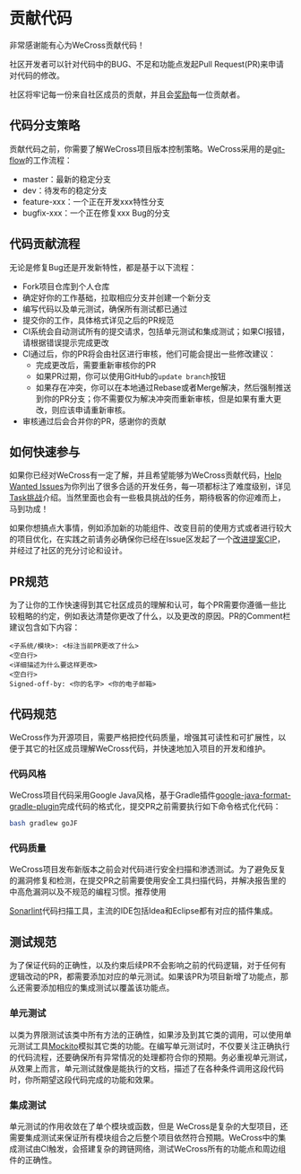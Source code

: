 # 贡献代码

非常感谢能有心为WeCross贡献代码！

社区开发者可以针对代码中的BUG、不足和功能点发起Pull Request(PR)来申请对代码的修改。

社区将牢记每一份来自社区成员的贡献，并且会[奖励](./community.html#社区治理)每一位贡献者。

## 代码分支策略

贡献代码之前，你需要了解WeCross项目版本控制策略。WeCross采用的是[git-flow](https://jeffkreeftmeijer.com/git-flow/)的工作流程：

* master：最新的稳定分支
* dev：待发布的稳定分支
* feature-xxx：一个正在开发xxx特性分支
* bugfix-xxx：一个正在修复xxx Bug的分支

## 代码贡献流程

无论是修复Bug还是开发新特性，都是基于以下流程：

- Fork项目仓库到个人仓库
- 确定好你的工作基础，拉取相应分支并创建一个新分支
- 编写代码以及单元测试，确保所有测试都已通过
- 提交你的工作，具体格式详见之后的PR规范
- CI系统会自动测试所有的提交请求，包括单元测试和集成测试；如果CI报错，请根据错误提示完成更改
- CI通过后，你的PR将会由社区进行审核，他们可能会提出一些修改建议：
  - 完成更改后，需要重新审核你的PR
  - 如果PR过期，你可以使用GitHub的`update branch`按钮
  - 如果存在冲突，你可以在本地通过Rebase或者Merge解决，然后强制推送到你的PR分支；你不需要仅为解决冲突而重新审核，但是如果有重大更改，则应该申请重新审核。
- 审核通过后会合并你的PR，感谢你的贡献

## 如何快速参与

如果你已经对WeCross有一定了解，并且希望能够为WeCross贡献代码，[Help Wanted Issues](https://github.com/WeBankBlockchain/WeCross/issues/109)为你列出了很多合适的开发任务，每一项都标注了难度级别，详见[Task挑战](./event.html#Task挑战)介绍。当然里面也会有一些极具挑战的任务，期待极客的你迎难而上，马到功成！

如果你想搞点大事情，例如添加新的功能组件、改变目前的使用方式或者进行较大的项目优化，在实践之前请务必确保你已经在Issue区发起了一个[改进提案CIP](./cip.html)，并经过了社区的充分讨论和设计。

## PR规范

为了让你的工作快速得到其它社区成员的理解和认可，每个PR需要你遵循一些比较粗略的约定，例如表达清楚你更改了什么，以及更改的原因。PR的Comment栏建议包含如下内容：

```
<子系统/模块>: <标注当前PR更改了什么>
<空白行>
<详细描述为什么要这样更改>
<空白行>
Signed-off-by: <你的名字> <你的电子邮箱> 
```

## 代码规范

WeCross作为开源项目，需要严格把控代码质量，增强其可读性和可扩展性，以便于其它的社区成员理解WeCross代码，并快速地加入项目的开发和维护。

### 代码风格

WeCross项目代码采用Google Java风格，基于Gradle插件[google-java-format-gradle-plugin](https://github.com/sherter/google-java-format-gradle-plugin)完成代码的格式化，提交PR之前需要执行如下命令格式化代码：

```bash
bash gradlew goJF
```

### 代码质量

WeCross项目发布新版本之前会对代码进行安全扫描和渗透测试。为了避免反复的漏洞修复和检测，在提交PR之前需要使用安全工具扫描代码，并解决报告里的中高危漏洞以及不规范的编程习惯。推荐使用

[Sonarlint](https://www.sonarlint.org/)代码扫描工具，主流的IDE包括Idea和Eclipse都有对应的插件集成。

## 测试规范

为了保证代码的正确性，以及约束后续PR不会影响之前的代码逻辑，对于任何有逻辑改动的PR，都需要添加对应的单元测试。如果该PR为项目新增了功能点，那么还需要添加相应的集成测试以覆盖该功能点。

### 单元测试

以类为界限测试该类中所有方法的正确性，如果涉及到其它类的调用，可以使用单元测试工具[Mockito](https://site.mockito.org/)模拟其它类的功能。在编写单元测试时，不仅要关注正确执行的代码流程，还要确保所有异常情况的处理都符合你的预期。务必重视单元测试，从效果上而言，单元测试就像是能执行的文档，描述了在各种条件调用这段代码时，你所期望这段代码完成的功能和效果。

### 集成测试

单元测试的作用收敛在了单个模块或函数，但是 WeCross是复杂的大型项目，还需要集成测试来保证所有模块组合之后整个项目依然符合预期。WeCross中的集成测试由CI触发，会搭建复杂的跨链网络，测试WeCross所有的功能点和周边组件的正确性。
